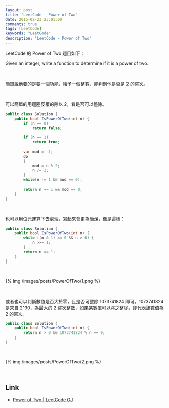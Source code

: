 ```yaml
---
layout: post
title: "LeetCode - Power of Two"
date: 2015-08-23 23:01:00
comments: true
tags: [LeetCode]
keywords: "LeetCode"
description: "LeetCode - Power of Two"
---
```


LeetCode 的 Power of Two 題目如下：  

Given an integer, write a function to determine if it is a power of two.  

<!-- More -->

<br/>

簡單說他要的是要一個功能，給予一個整數，能判別他是否是 2 的冪次。  

<br/>


可以簡單的用迴圈反覆的除以 2，看是否可以整除。  

```c#
public class Solution {
    public bool IsPowerOfTwo(int n) {
        if (n == 0) 
            return false;
            
        if (n == 1) 
            return true;
            
        var mod = -1;
        do
        {
            mod = n % 2;
            n /= 2;
        }
        while(n != 1 && mod == 0);
        
        return n == 1 && mod == 0;
    }
}
```

<br/>


也可以用位元運算下去處理，寫起來會更為簡潔，像是這樣：  

```c#
public class Solution {
    public bool IsPowerOfTwo(int n) {
        while ((n & 1) == 0 && n > 0) {
            n >>= 1;
        }
        return n == 1;
    }
}
```

<br/>


{% img /images/posts/PowerOfTwo/1.png %}

<br/>


或者也可以判斷數值是否大於零，且是否可整除 1073741824 即可。1073741824 是來自 2^30，為最大的 2 冪次整數，如果某數值可以將之整除，即代表該數值為 2 的冪次。

```c#
public class Solution {
    public bool IsPowerOfTwo(int n) {
        return n > 0 && 1073741824 % n == 0;
    }
}
```

<br/>


{% img /images/posts/PowerOfTwo/2.png %}

<br/>

Link
----
* [Power of Two | LeetCode OJ](https://leetcode.com/problems/power-of-two/)
